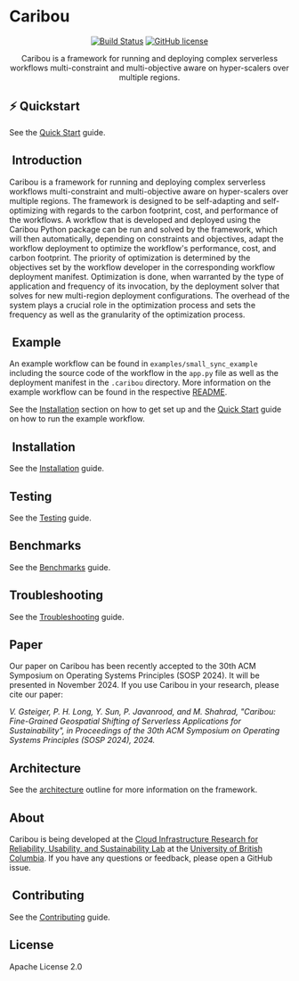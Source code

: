 # Caribou

<div align="center">

[![Build Status](https://github.com/ubc-cirrus-lab/caribou/actions/workflows/workflow.yaml/badge.svg)](https://github.com/ubc-cirrus-lab/caribou/actions/workflows/workflow.yaml) [![GitHub license](https://img.shields.io/badge/license-Apache%202-blue.svg)](https://github.com/ubc-cirrus-lab/caribou/blob/main/LICENSE)

Caribou is a framework for running and deploying complex serverless workflows multi-constraint and multi-objective aware on hyper-scalers over multiple regions.

</div>

## ⚡️ Quickstart

See the [Quick Start](QUICK_START.md) guide.

##  Introduction

Caribou is a framework for running and deploying complex serverless workflows multi-constraint and multi-objective aware on hyper-scalers over multiple regions.
The framework is designed to be self-adapting and self-optimizing with regards to the carbon footprint, cost, and performance of the workflows.
A workflow that is developed and deployed using the Caribou Python package can be run and solved by the framework, which will then automatically, depending on constraints and objectives, adapt the workflow deployment to optimize the workflow's performance, cost, and carbon footprint.
The priority of optimization is determined by the objectives set by the workflow developer in the corresponding workflow deployment manifest.
Optimization is done, when warranted by the type of application and frequency of its invocation, by the deployment solver that solves for new multi-region deployment configurations.
The overhead of the system plays a crucial role in the optimization process and sets the frequency as well as the granularity of the optimization process.

##  Example

An example workflow can be found in `examples/small_sync_example` including the source code of the workflow in the `app.py` file as well as the deployment manifest in the `.caribou` directory.
More information on the example workflow can be found in the respective [README](examples/small_sync_example/README.md).

See the [Installation](#installation) section on how to get set up and the [Quick Start](QUICK_START.md) guide on how to run the example workflow.

##  Installation

See the [Installation](INSTALL.md) guide.

## Testing

See the [Testing](TESTING.md) guide.

## Benchmarks

See the [Benchmarks](benchmarks/README.md) guide.

## Troubleshooting

See the [Troubleshooting](TROUBLESHOOTING.md) guide.

## Paper

Our paper on Caribou has been recently accepted to the 30th ACM Symposium on Operating Systems Principles (SOSP 2024). It will be presented in November 2024. If you use Caribou in your research, please cite our paper:

*V. Gsteiger, P. H. Long, Y. Sun, P. Javanrood, and M. Shahrad, "Caribou: Fine-Grained Geospatial Shifting of Serverless Applications for Sustainability", in Proceedings of the 30th ACM Symposium on Operating Systems Principles (SOSP 2024), 2024.*

## Architecture
See the [architecture](ARCHITECTURE.md) outline for more information on the framework.

## About

Caribou is being developed at the [Cloud Infrastructure Research for Reliability, Usability, and Sustainability Lab](https://cirrus.ece.ubc.ca) at the [University of British Columbia](https://www.ubc.ca). If you have any questions or feedback, please open a GitHub issue.

##  Contributing

See the [Contributing](CONTRIBUTING.md) guide.

## License

Apache License 2.0
